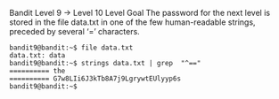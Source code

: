 Bandit Level 9 → Level 10
Level Goal
The password for the next level is stored in the file data.txt in one of the few human-readable strings, 
preceded by several ‘=’ characters.


    bandit9@bandit:~$ file data.txt 
    data.txt: data
    bandit9@bandit:~$ strings data.txt | grep  "^==" 
    ========== the
    ========== G7w8LIi6J3kTb8A7j9LgrywtEUlyyp6s
    bandit9@bandit:~$ 
